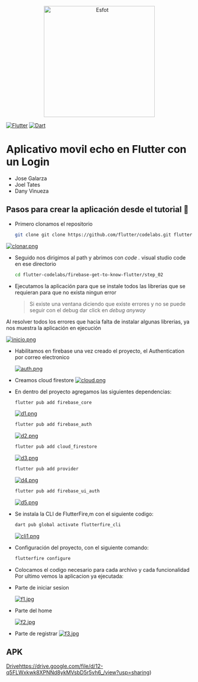 <p align='center'>
<img src="https://esfot.epn.edu.ec/images/headers/logo_esfot_buho.png" alt="Esfot" width="300px">
</p>
</div>

[![Flutter](https://img.shields.io/badge/Flutter-%2302569B?style=for-the-badge&logo=flutter&logoColor=white)](https://flutter.dev/) [![Dart](https://img.shields.io/badge/Dart-%230175C2?style=for-the-badge&logo=dart&logoColor=white)](https://dart.dev/) 

# Aplicativo movil echo en Flutter con un Login
- Jose Galarza
- Joel Tates
- Dany Vinueza

## Pasos para crear la aplicación desde el tutorial 🔗
- Primero clonamos el repositorio
  ```bash
  git clone git clone https://github.com/flutter/codelabs.git flutter-codelabs
  ```
 [![clonar.png](https://i.postimg.cc/ZqhYPPkN/clonar.png)](https://postimg.cc/sMwRshgf)
- Seguido nos dirigimos al path y abrimos con *code .* visual studio code en ese directorio
  ```bash
  cd flutter-codelabs/firebase-get-to-know-flutter/step_02
  ```
- Ejecutamos la aplicación para que se instale todos las librerias que se requieran para que no exista ningun error
  > Si existe una ventana diciendo que existe errores y no se puede seguir con el debug dar click en *debug anyway*

Al resolver todos los errores que hacia falta de instalar algunas librerias, ya nos muestra la aplicación en ejecución

  [![inicio.png](https://i.postimg.cc/SQ8wbBHW/inicio.png)](https://postimg.cc/vDYPWNYB)

- Habilitamos en firebase una vez creado el proyecto, el Authentication por correo electronico

  [![auth.png](https://i.postimg.cc/fb73VcWH/auth.png)](https://postimg.cc/WD3pKJkr)
- Creamos cloud firestore
  [![cloud.png](https://i.postimg.cc/zXm4DKMb/cloud.png)](https://postimg.cc/SjrgD2mk)
- En dentro del proyecto agregamos las siguientes dependencias:
  ```bash
  flutter pub add firebase_core
  ```
  [![d1.png](https://i.postimg.cc/jdpqbD6Z/d1.png)](https://postimg.cc/w7kY5TGm)
  ```bash
  flutter pub add firebase_auth
  ```
  [![d2.png](https://i.postimg.cc/4xw9Nv8X/d2.png)](https://postimg.cc/Sn2sg9FP)
  ```bash
  flutter pub add cloud_firestore
  ```
  [![d3.png](https://i.postimg.cc/7Lst72Lk/d3.png)](https://postimg.cc/zLhkY3Wt)
  ```bash
  flutter pub add provider
  ```
  [![d4.png](https://i.postimg.cc/mkbcstQP/d4.png)](https://postimg.cc/njPVKVSx)
  ```bash
  flutter pub add firebase_ui_auth
  ```
  [![d5.png](https://i.postimg.cc/FHXMs3YC/d5.png)](https://postimg.cc/nCTR3sYq)
- Se instala la CLI de FlutterFire,m con el siguiente codigo:
  ```bash
  dart pub global activate flutterfire_cli
  ```
  [![cli1.png](https://i.postimg.cc/BnD129QQ/cli1.png)](https://postimg.cc/yD1dzGZw)
- Configuración del proyecto, con el siguiente comando:
  ```bash
  flutterfire configure
  ```
- Colocamos el codigo necesario para cada archivo y cada funcionalidad
  Por ultimo vemos la aplicacion ya ejecutada:

- Parte de iniciar sesion
  
  [![f1.jpg](https://i.postimg.cc/R0PGtNBK/f1.jpg)](https://postimg.cc/f39xnWkR)
- Parte del home
  
  [![f2.jpg](https://i.postimg.cc/43nVrPDH/f2.jpg)](https://postimg.cc/qtVNKsMp)
- Parte de registrar
  [![f3.jpg](https://i.postimg.cc/gcBFp2Lw/f3.jpg)](https://postimg.cc/Sj8t7qrq)

## APK
[Drive](https://drive.google.com/file/d/12-q5FLWxkwk8XPNNd8ykMVsbD5r5vh6_/view?usp=sharing)https://drive.google.com/file/d/12-q5FLWxkwk8XPNNd8ykMVsbD5r5vh6_/view?usp=sharing)
